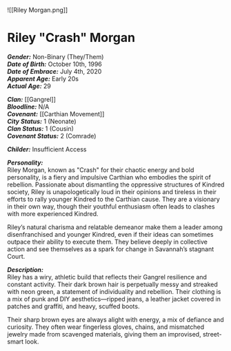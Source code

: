 ![[Riley Morgan.png]]
# Riley "Crash" Morgan  
***Gender:*** Non-Binary (They/Them)  
***Date of Birth:*** October 10th, 1996  
***Date of Embrace:*** July 4th, 2020  
***Apparent Age:*** Early 20s  
***Actual Age:*** 29  

***Clan:*** [[Gangrel]]  
***Bloodline:*** N/A  
***Covenant:*** [[Carthian Movement]]  
***City Status:*** 1 (Neonate)  
***Clan Status:*** 1 (Cousin)  
***Covenant Status:*** 2 (Comrade)  

***Childer:*** 
	Insufficient Access

***Personality:***  
Riley Morgan, known as "Crash" for their chaotic energy and bold personality, is a fiery and impulsive Carthian who embodies the spirit of rebellion. Passionate about dismantling the oppressive structures of Kindred society, Riley is unapologetically loud in their opinions and tireless in their efforts to rally younger Kindred to the Carthian cause. They are a visionary in their own way, though their youthful enthusiasm often leads to clashes with more experienced Kindred.  

Riley’s natural charisma and relatable demeanor make them a leader among disenfranchised and younger Kindred, even if their ideas can sometimes outpace their ability to execute them. They believe deeply in collective action and see themselves as a spark for change in Savannah’s stagnant Court.  

***Description:***  
Riley has a wiry, athletic build that reflects their Gangrel resilience and constant activity. Their dark brown hair is perpetually messy and streaked with neon green, a statement of individuality and rebellion. Their clothing is a mix of punk and DIY aesthetics—ripped jeans, a leather jacket covered in patches and graffiti, and heavy, scuffed boots.  

Their sharp brown eyes are always alight with energy, a mix of defiance and curiosity. They often wear fingerless gloves, chains, and mismatched jewelry made from scavenged materials, giving them an improvised, street-smart look.